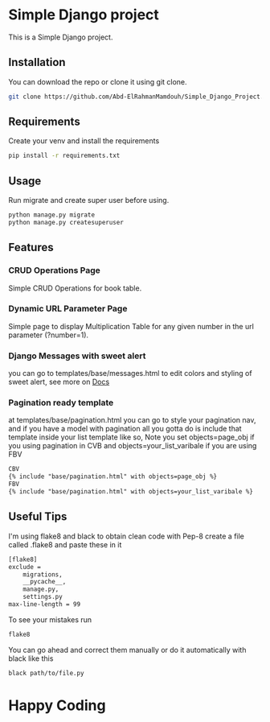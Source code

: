 # Simple Django project

This is a Simple Django project.

## Installation

You can download the repo or clone it using git clone.

```bash
git clone https://github.com/Abd-ElRahmanMamdouh/Simple_Django_Project.git .
```

## Requirements
Create your venv and install the requirements

```bash
pip install -r requirements.txt
```

## Usage

Run migrate and create super user before using.
```bash
python manage.py migrate
python manage.py createsuperuser
```

## Features 
### CRUD Operations Page

Simple CRUD Operations for book table.

### Dynamic URL Parameter Page

Simple page to display Multiplication Table for any given number in the url parameter (?number=1).


### Django Messages with sweet alert
you can go to templates/base/messages.html to edit colors and styling of sweet alert, see more on [Docs](https://sweetalert2.github.io/)

### Pagination ready template
at templates/base/pagination.html you can go to style your pagination nav, and if you have a model with pagination all you gotta do is include that template inside your list template like so, Note you set objects=page_obj if you using pagination in CVB and objects=your_list_varibale if you are using FBV
```html
CBV
{% include "base/pagination.html" with objects=page_obj %}
FBV
{% include "base/pagination.html" with objects=your_list_varibale %}
```

## Useful Tips

I'm using flake8 and black to obtain clean code with Pep-8
create a file called .flake8
and paste these in it

```bash
[flake8]
exclude =
    migrations,
    __pycache__,
    manage.py,
    settings.py
max-line-length = 99
```

To see your mistakes run
```bash
flake8
```

You can go ahead and correct them manually or do it automatically with black like this

```bash
black path/to/file.py
```

# Happy Coding